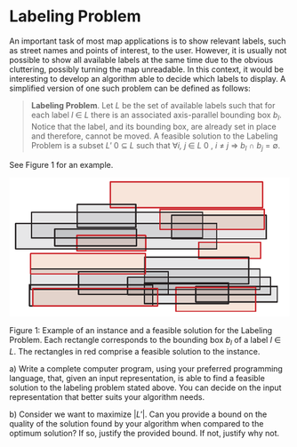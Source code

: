 # Labeling Problem

An important task of most map applications is to show relevant labels, such as street names and points of interest, to the user. However, it is usually not possible to show all available labels at the same time due to the obvious cluttering, possibly turning the map unreadable. In this context, it would be interesting to develop an algorithm able to decide which labels to display. A simplified version of one such problem can be defined as follows:


> **Labeling Problem**. Let *L* be the set of available labels such that for each label *l* ∈ *L* there is an associated axis-parallel bounding box <i>b<sub>l</sub></i>. Notice that the label, and its bounding box, are already set in place and therefore, cannot be moved. A feasible solution to the Labeling Problem is a subset *L'* 0 ⊆ *L* such that ∀*i, j* ∈ *L* 0 , *i* &ne; *j* ⇒ <i>b<sub>l</sub></i> ∩ <i>b<sub>j</sub></i> = ∅.


<p>See Figure 1 for an example.</p>
<p align="center">
<img src="labeling.png">
</p>

Figure 1: Example of an instance and a feasible solution for the Labeling Problem. Each rectangle corresponds to the bounding box <i>b<sub>l</sub></i>  of a label *l* ∈ *L*. The rectangles in red comprise a feasible solution to the instance.

a) Write a complete computer program, using your preferred programming language, that, given an input representation, is able to find a feasible solution to the labeling problem stated above. You can decide on the input representation that better suits your algorithm needs.

b) Consider we want to maximize |*L'*|. Can you provide a bound on the quality of the solution found by your algorithm when compared to the optimum solution? If so, justify the provided bound. If not, justify why not.